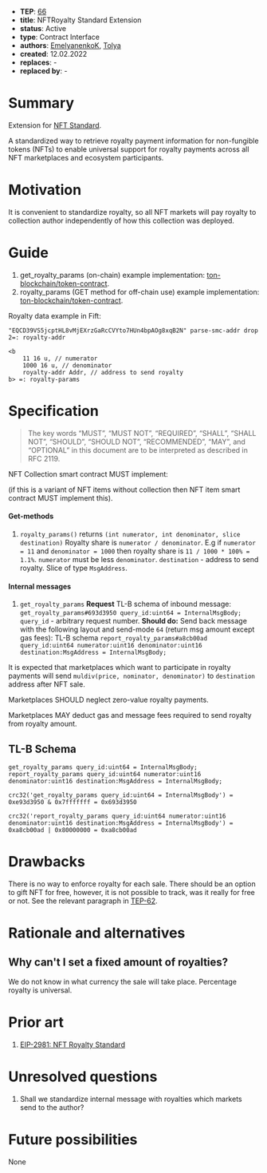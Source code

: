 - **TEP**: [66](https://github.com/ton-blockchain/TEPs/pull/6)
- **title**: NFTRoyalty Standard Extension
- **status**: Active
- **type**: Contract Interface
- **authors**: [EmelyanenkoK](https://github.com/EmelyanenkoK), [Tolya](https://github.com/tolya-yanot)
- **created**: 12.02.2022
- **replaces**: -
- **replaced by**: -

# Summary

Extension for [NFT Standard](https://github.com/ton-blockchain/TEPs/blob/master/text/0062-nft-standard.md).

A standardized way to retrieve royalty payment information for non-fungible tokens (NFTs) to enable universal support for royalty payments across all NFT marketplaces and ecosystem participants.

# Motivation

It is convenient to standardize royalty, so all NFT markets will pay royalty to collection author independently of how this collection was deployed.

# Guide

1. get_royalty_params (on-chain) example implementation: [ton-blockchain/token-contract](https://github.com/ton-blockchain/token-contract/blob/2c13d3ef61ca4288293ad65bf0cfeaed83879b93/nft/nft-collection.fc#L58-L68).
2. royalty_params (GET method for off-chain use) example implementation: [ton-blockchain/token-contract](https://github.com/ton-blockchain/token-contract/blob/2c13d3ef61ca4288293ad65bf0cfeaed83879b93/nft/nft-collection.fc#L149-L153).

Royalty data example in Fift:
```
"EQCD39VS5jcptHL8vMjEXrzGaRcCVYto7HUn4bpAOg8xqB2N" parse-smc-addr drop 2=: royalty-addr

<b
    11 16 u, // numerator
    1000 16 u, // denominator
    royalty-addr Addr, // address to send royalty
b> =: royalty-params
```

# Specification

> The key words “MUST”, “MUST NOT”, “REQUIRED”, “SHALL”, “SHALL NOT”, “SHOULD”, “SHOULD NOT”, “RECOMMENDED”, “MAY”, and “OPTIONAL” in this document are to be interpreted as described in RFC 2119.

NFT Collection smart contract MUST implement:

(if this is a variant of NFT items without collection then NFT item smart contract MUST implement this).

#### Get-methods
1. `royalty_params()` returns `(int numerator, int denominator, slice destination)`
   Royalty share is `numerator / denominator`.
   E.g if `numerator = 11` and `denominator = 1000` then royalty share is `11 / 1000 * 100% = 1.1%`.
   `numerator` must be less `denominator`.
   `destination` - address to send royalty. Slice of type `MsgAddress`.

#### Internal messages
1. `get_royalty_params`
   **Request**
   TL-B schema of inbound message:
   `get_royalty_params#693d3950 query_id:uint64 = InternalMsgBody;`
   `query_id` - arbitrary request number.
   **Should do:**
   Send back message with the following layout and send-mode `64` (return msg amount except gas fees):
   TL-B schema `report_royalty_params#a8cb00ad query_id:uint64 numerator:uint16 denominator:uint16 destination:MsgAddress = InternalMsgBody;`

It is expected that marketplaces which want to participate in royalty payments will send `muldiv(price, nominator, denominator)` to `destination` address after NFT sale.

Marketplaces SHOULD neglect zero-value royalty payments.

Marketplaces MAY deduct gas and message fees required to send royalty from royalty amount.

## TL-B Schema
```
get_royalty_params query_id:uint64 = InternalMsgBody;
report_royalty_params query_id:uint64 numerator:uint16 denominator:uint16 destination:MsgAddress = InternalMsgBody;
```

`crc32('get_royalty_params query_id:uint64 = InternalMsgBody') = 0xe93d3950 & 0x7fffffff = 0x693d3950`

`crc32('report_royalty_params query_id:uint64 numerator:uint16 denominator:uint16 destination:MsgAddress = InternalMsgBody') = 0xa8cb00ad | 0x80000000 = 0xa8cb00ad`

# Drawbacks

There is no way to enforce royalty for each sale. There should be an option to gift NFT for free, however, it is not possible to track, was it really for free or not. See the relevant paragraph in [TEP-62](https://github.com/ton-blockchain/TEPs/blob/master/text/0062-nft-standard.md#why-are-there-no-obligatory-royalties-to-the-author-from-all-sales).

# Rationale and alternatives

## Why can't I set a fixed amount of royalties?
We do not know in what currency the sale will take place. Percentage royalty is universal.

# Prior art

1. [EIP-2981: NFT Royalty Standard](https://eips.ethereum.org/EIPS/eip-2981)

# Unresolved questions

1. Shall we standardize internal message with royalties which markets send to the author?

# Future possibilities

None
